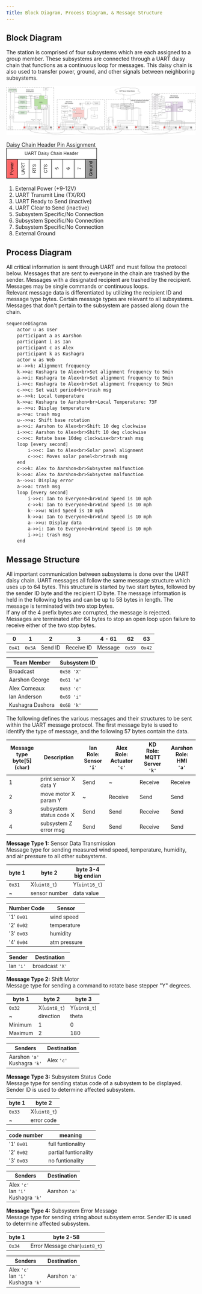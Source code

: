 ```yaml
---
Title: Block Diagram, Process Diagram, & Message Structure
---
```


## Block Diagram

The station is comprised of four subsystems which are each assigned to a group member. These subsystems are connected through a UART daisy chain that functions as a continuous loop for messages. This daisy chain is also used to transfer power, ground, and other signals between neighboring subsystems.

![block diagram](./assets/images/block.png)

Daisy Chain Header Pin Assignment  
![UART header](./assets/images/uart.png)

1. External Power (+9-12V)
2. UART Transmit Line (TX/RX)
3. UART Ready to Send (inactive)
4. UART Clear to Send (inactive)
5. Subsystem Specific/No Connection
6. Subsystem Specific/No Connection
7. Subsystem Specific/No Connection
8. External Ground

## Process Diagram

All critical information is sent through UART and must follow the protocol below. Messages that are sent to everyone in the chain are trashed by the sender. Messages with a designated recipient are trashed by the recipient. Messages may be single commands or continuous loops.  
Relevant message data is differentiated by utilizing the recipient ID and message type bytes. Certain message types are relevant to all subsystems. Messages that don't pertain to the subsystem are passed along down the chain.

``` mermaid
sequenceDiagram
    actor u as User
    participant a as Aarshon
    participant i as Ian
    participant c as Alex
    participant k as Kushagra
    actor w as Web
    w-->>k: Alignment frequency
    k->>a: Kushagra to Alex<br>Set alignment frequency to 5min
    a->>i: Kushagra to Alex<br>Set alignment frequency to 5min
    i->>c: Kushagra to Alex<br>Set alignment frequency to 5min
    c->>c: Set wait period<br>trash msg
    w-->>k: Local temperature
    k->>a: Kushagra to Aarshon<br>Local Temperature: 73F
    a-->>u: Display temperature
    a->>a: trash msg
    u-->>a: Shift base rotation
    a->>i: Aarshon to Alex<br>Shift 10 deg clockwise
    i->>c: Aarshon to Alex<br>Shift 10 deg clockwise
    c->>c: Rotate base 10deg clockwise<br>trash msg
    loop [every second]
        i->>c: Ian to Alex<br>Solar panel alignment
        c->>c: Moves solar panel<br>trash msg
    end
    c->>k: Alex to Aarshon<br>Subsystem malfunction
    k->>a: Alex to Aarshon<br>Subsystem malfunction
    a-->>u: Display error
    a->>a: trash msg
    loop [every second]
        i->>c: Ian to Everyone<br>Wind Speed is 10 mph
        c->>k: Ian to Everyone<br>Wind Speed is 10 mph
        k-->>w: Wind Speed is 10 mph
        k->>a: Ian to Everyone<br>Wind Speed is 10 mph
        a-->>u: Display data
        a->>i: Ian to Everyone<br>Wind Speed is 10 mph
        i->>i: trash msg
    end
```

## Message Structure

All important communication between subsystems is done over the UART daisy chain. UART messages all follow the same message structure which uses up to 64 bytes. This structure is started by two start bytes, followed by the sender ID byte and the recipient ID byte. The message information is held in the following bytes and can be up to 58 bytes in length. The message is terminated with two stop bytes.  
If any of the 4 prefix bytes are corrupted, the message is rejected. Messages are terminated after 64 bytes to stop an open loop upon failure to receive either of the two stop bytes.

0    | 1    | 2       | 3          | 4 - 61  | 62   | 63
-----|------|---------|------------|---------|------|---
`0x41` | `0x5A` | Send ID | Receive ID | Message | `0x59` | `0x42`

Team Member      | Subsystem ID
-----------------|--------------
Broadcast        | `0x58 'X'`
Aarshon George   | `0x61 'a'`
Alex Comeaux     | `0x63 'c'`
Ian Anderson     | `0x69 'i'`
Kushagra Dashora | `0x6B 'k'`

The following defines the various messages and their structures to be sent within the UART message protocol. The first message byte is used to identify the type of message, and the following 57 bytes contain the data.

Message type<br>byte[5]<br>(`char`) | Description | Ian<br>Role: Sensor<br>`'i'` | Alex<br>Role: Actuator<br>`'c'` | KD<br>Role: MQTT Server<br>`'k'` | Aarshon<br>Role: HMI<br>`'a'`
---------|---------------------------|---|---|---|---
1 | print sensor X data Y            | Send | ~       | Receive | Receive
2 | move motor X param Y             | ~    | Receive | Send    | Send
3 | subsystem status code X          | Send | Send    | Receive | Send
4 | subsystem Z error msg            | Send | Send    | Receive | Send

**Message Type 1:** Sensor Data Transmission  
Message type for sending measured wind speed, temperature, humidity, and air pressure to all other subsystems.

byte 1 | byte 2        | byte 3-4<br>big endian
-------|---------------|------------
`0x31` | X(`uint8_t`)  | Y(`uint16_t`)
~      | sensor number | data value

Number Code | Sensor
------------|------
'1' `0x01`  | wind speed
'2' `0x02`  | temperature
'3' `0x03`  | humidity
'4' `0x04`  | atm pressure

Sender | Destination
---|---
Ian `'i'` | broadcast `'X'`

**Message Type 2:** Shift Motor  
Message type for sending a command to rotate base stepper "Y" degrees.

byte 1 | byte 2       | byte 3
-------|--------------|---
`0x32` | X(`uint8_t`) | Y(`uint8_t`)
~      | direction      | theta
Minimum|1             |0
Maximum|2             |180

Senders | Destination
---|---
Aarshon `'a'`<br>Kushagra `'k'` | Alex `'c'`

**Message Type 3:** Subsystem Status Code  
Message type for sending status code of a subsystem to be displayed. Sender ID is used to determine affected subsystem.

byte 1 | byte 2
-------|-----------
`0x33` | X(`uint8_t`)
~      | error code

code number | meaning
------------|----------------
'1' `0x01`  | full funtionality
'2' `0x02`  | partial funtionality
'3' `0x03`  | no funtionality

Senders | Destination
---|---
Alex `'c'`<br>Ian `'i'`<br>Kushagra `'k'` | Aarshon `'a'`

**Message Type 4:** Subsystem Error Message  
Message type for sending string about subsystem error. Sender ID is used to determine affected subsystem.

byte 1 | byte 2-58
-------|----------------------------
`0x34` | Error Message char(`uint8_t`)

Senders | Destination
---|---
Alex `'c'`<br>Ian `'i'`<br>Kushagra `'k'` | Aarshon `'a'`
